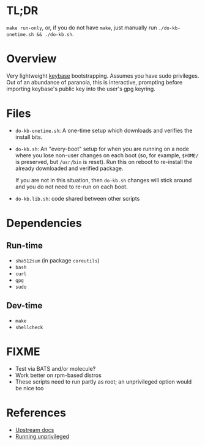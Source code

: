 # TL;DR

`make run-only`, or, if you do not have `make`, just manually run `./do-kb-onetime.sh && ./do-kb.sh`.


# Overview

Very lightweight [keybase](https://keybase.io) bootstrapping.  Assumes you have sudo privileges.  Out of an abundance of
paranoia, this is interactive, prompting before importing keybase's public key into the user's gpg
keyring.


# Files

  - `do-kb-onetime.sh`:  A one-time setup which downloads and verifies the install bits.

  - `do-kb.sh`:  An "every-boot" setup for when you are running on a node where you lose non-user
    changes on each boot (so, for example, `$HOME/` is preserved, but `/usr/bin` is reset).  Run
    this on reboot to re-install the already downloaded and verified package.

    If you are not in this situation, then `do-kb.sh` changes will stick around and you do not need
    to re-run on each boot.

  - `do-kb.lib.sh`: code shared between other scripts


# Dependencies

## Run-time

  - `sha512sum` (in package `coreutils`)
  - `bash`
  - `curl`
  - `gpg`
  - `sudo`


## Dev-time

  - `make`
  - `shellcheck`


# FIXME

  - Test via BATS and/or molecule?
  - Work better on rpm-based distros
  - These scripts need to run partly as root; an unprivileged option would be nice too


# References

  - [Upstream docs](https://keybase.io/docs/the_app/install_linux)
  - [Running unprivileged](https://book.keybase.io/guides/linux#installing-keybase-without-root-privileges)
